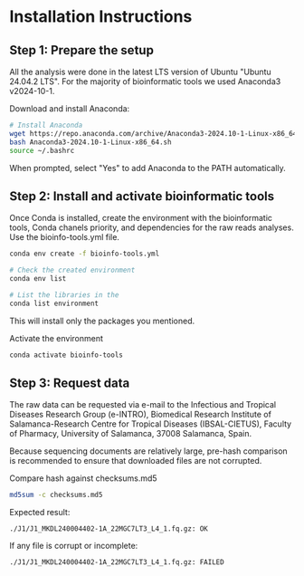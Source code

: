 # Installation Instructions

## Step 1: Prepare the setup
All the analysis were done in the latest LTS version of Ubuntu "Ubuntu 24.04.2 LTS". For the majority of bioinformatic tools we used Anaconda3 v2024-10-1.

Download and install Anaconda:
```bash
# Install Anaconda
wget https://repo.anaconda.com/archive/Anaconda3-2024.10-1-Linux-x86_64.sh
bash Anaconda3-2024.10-1-Linux-x86_64.sh
source ~/.bashrc
```
When prompted, select "Yes" to add Anaconda to the PATH automatically.


## Step 2: Install and activate bioinformatic tools
Once Conda is installed, create the environment with the bioinformatic tools, Conda chanels priority, and dependencies for the raw reads analyses. 
Use the bioinfo-tools.yml file.

```bash
conda env create -f bioinfo-tools.yml

# Check the created environment
conda env list

# List the libraries in the
conda list environment
```
This will install only the packages you mentioned.


Activate the environment
```bash
conda activate bioinfo-tools
```

## Step 3: Request data
The raw data can be requested via e-mail to the Infectious and Tropical Diseases Research Group (e-INTRO), Biomedical Research Institute of Salamanca-Research Centre for Tropical Diseases (IBSAL-CIETUS), Faculty of Pharmacy, University of Salamanca, 37008 Salamanca, Spain.

Because sequencing documents are relatively large, pre-hash comparison is recommended to ensure that downloaded files are not corrupted.

Compare hash against checksums.md5
```bash
md5sum -c checksums.md5
```
Expected result: 
```
./J1/J1_MKDL240004402-1A_22MGC7LT3_L4_1.fq.gz: OK
```
If any file is corrupt or incomplete: 
```
./J1/J1_MKDL240004402-1A_22MGC7LT3_L4_1.fq.gz: FAILED
```
